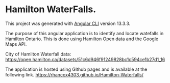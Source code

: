 # Hamilton WaterFalls.
This project was generated with [Angular CLI](https://github.com/angular/angular-cli) version 13.3.3.

The purpose of this angular application is to identify and locate watefalls in Hamilton Ontario.
This is done using Hamilton Open data and the Google Maps API.

City of Hamilton Waterfall data: https://open.hamilton.ca/datasets/51c6d946f91249828bc1c594ce1b27d1_16

The application is hosted using Github pages and is available at the following link.
https://rhancox4303.github.io/Hamilton-Waterfalls/
